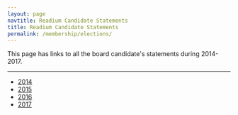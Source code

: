 ```yaml
---
layout: page
navtitle: Readium Candidate Statements
title: Readium Candidate Statements
permalink: /membership/elections/
---
```

This page has links to all the board candidate's statements during 2014-2017.
<hr>
    
 - [2014](/membership/elections/2014/)
 - [2015](/membership/elections/2015/)    
 - [2016](/membership/elections/2016/)    
 - [2017](/membership/elections/2017/) 